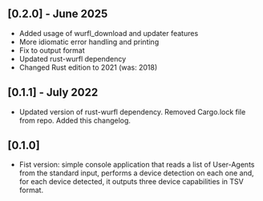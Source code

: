 ## [0.2.0] - June 2025
- Added usage of wurfl_download and updater features
- More idiomatic error handling and printing
- Fix to output format
- Updated rust-wurfl dependency
- Changed Rust edition to 2021 (was: 2018)

## [0.1.1] - July 2022
- Updated version of rust-wurfl dependency. Removed Cargo.lock file from repo. Added this changelog.

## [0.1.0]

- Fist version: simple console application that reads a list of User-Agents from the standard input, performs a device detection on each one and, 
     for each device detected, it outputs three device capabilities in TSV format.
